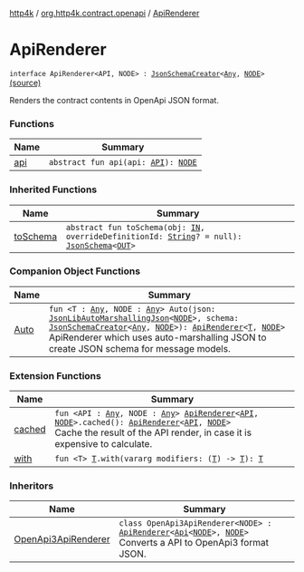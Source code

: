 [http4k](../../index.md) / [org.http4k.contract.openapi](../index.md) / [ApiRenderer](./index.md)

# ApiRenderer

`interface ApiRenderer<API, NODE> : `[`JsonSchemaCreator`](../../org.http4k.util/-json-schema-creator/index.md)`<`[`Any`](https://kotlinlang.org/api/latest/jvm/stdlib/kotlin/-any/index.html)`, `[`NODE`](index.md#NODE)`>` [(source)](https://github.com/http4k/http4k/blob/master/http4k-contract/src/main/kotlin/org/http4k/contract/openapi/ApiRenderer.kt#L10)

Renders the contract contents in OpenApi JSON format.

### Functions

| Name | Summary |
|---|---|
| [api](api.md) | `abstract fun api(api: `[`API`](index.md#API)`): `[`NODE`](index.md#NODE) |

### Inherited Functions

| Name | Summary |
|---|---|
| [toSchema](../../org.http4k.util/-json-schema-creator/to-schema.md) | `abstract fun toSchema(obj: `[`IN`](../../org.http4k.util/-json-schema-creator/index.md#IN)`, overrideDefinitionId: `[`String`](https://kotlinlang.org/api/latest/jvm/stdlib/kotlin/-string/index.html)`? = null): `[`JsonSchema`](../../org.http4k.util/-json-schema/index.md)`<`[`OUT`](../../org.http4k.util/-json-schema-creator/index.md#OUT)`>` |

### Companion Object Functions

| Name | Summary |
|---|---|
| [Auto](-auto.md) | `fun <T : `[`Any`](https://kotlinlang.org/api/latest/jvm/stdlib/kotlin/-any/index.html)`, NODE : `[`Any`](https://kotlinlang.org/api/latest/jvm/stdlib/kotlin/-any/index.html)`> Auto(json: `[`JsonLibAutoMarshallingJson`](../../org.http4k.format/-json-lib-auto-marshalling-json/index.md)`<`[`NODE`](-auto.md#NODE)`>, schema: `[`JsonSchemaCreator`](../../org.http4k.util/-json-schema-creator/index.md)`<`[`Any`](https://kotlinlang.org/api/latest/jvm/stdlib/kotlin/-any/index.html)`, `[`NODE`](-auto.md#NODE)`>): `[`ApiRenderer`](./index.md)`<`[`T`](-auto.md#T)`, `[`NODE`](-auto.md#NODE)`>`<br>ApiRenderer which uses auto-marshalling JSON to create JSON schema for message models. |

### Extension Functions

| Name | Summary |
|---|---|
| [cached](../cached.md) | `fun <API : `[`Any`](https://kotlinlang.org/api/latest/jvm/stdlib/kotlin/-any/index.html)`, NODE : `[`Any`](https://kotlinlang.org/api/latest/jvm/stdlib/kotlin/-any/index.html)`> `[`ApiRenderer`](./index.md)`<`[`API`](../cached.md#API)`, `[`NODE`](../cached.md#NODE)`>.cached(): `[`ApiRenderer`](./index.md)`<`[`API`](../cached.md#API)`, `[`NODE`](../cached.md#NODE)`>`<br>Cache the result of the API render, in case it is expensive to calculate. |
| [with](../../org.http4k.core/with.md) | `fun <T> `[`T`](../../org.http4k.core/with.md#T)`.with(vararg modifiers: (`[`T`](../../org.http4k.core/with.md#T)`) -> `[`T`](../../org.http4k.core/with.md#T)`): `[`T`](../../org.http4k.core/with.md#T) |

### Inheritors

| Name | Summary |
|---|---|
| [OpenApi3ApiRenderer](../../org.http4k.contract.openapi.v3/-open-api3-api-renderer/index.md) | `class OpenApi3ApiRenderer<NODE> : `[`ApiRenderer`](./index.md)`<`[`Api`](../../org.http4k.contract.openapi.v3/-api/index.md)`<`[`NODE`](../../org.http4k.contract.openapi.v3/-open-api3-api-renderer/index.md#NODE)`>, `[`NODE`](../../org.http4k.contract.openapi.v3/-open-api3-api-renderer/index.md#NODE)`>`<br>Converts a API to OpenApi3 format JSON. |
